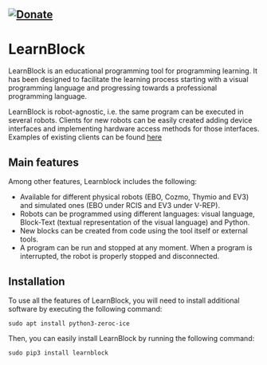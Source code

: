 [![Donate](https://img.shields.io/badge/Donate-PayPal-green.svg)](https://www.paypal.com/cgi-bin/webscr?cmd=_s-xclick&hosted_button_id=N3VAYG9VP8S4L)
---

# LearnBlock

LearnBlock is an educational programming tool for programming learning. It has been designed to facilitate the learning process starting with a visual programming language and progressing towards a professional programming language. 

LearnBlock is robot-agnostic, i.e. the same program can be executed in several robots. Clients for new robots can be easily created adding device interfaces and implementing hardware access methods for those interfaces. Examples of existing clients can be found [here](https://github.com/robocomp/LearnBlock/tree/version-3/learnbot_dsl/Clients)

## Main features

Among other features, Learnblock includes the following:

- Available for different physical robots (EBO, Cozmo, Thymio and EV3) and simulated ones (EBO under RCIS and EV3 under V-REP).
- Robots can be programmed using different languages: visual language, Block-Text (textual representation of the visual language) and Python.
- New blocks can be created from code using the tool itself or external tools.
- A program can be run and stopped at any moment. When a program is interrupted, the robot is properly stopped and disconnected.

## Installation

To use all the features of LearnBlock, you will need to install additional software by executing the following command:

    sudo apt install python3-zeroc-ice
    
Then, you can easily install LearnBlock by running the following command:

    sudo pip3 install learnblock
    

